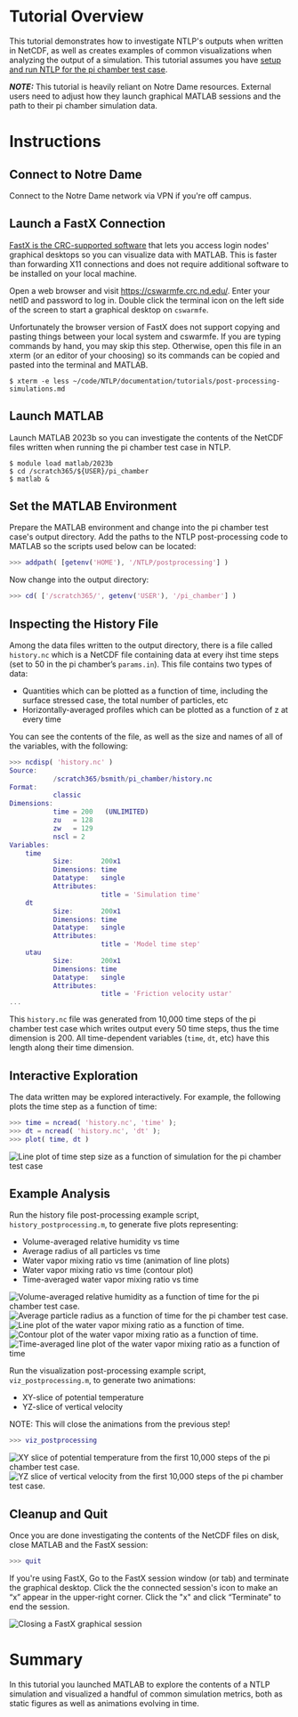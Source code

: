 # Tutorial Overview
This tutorial demonstrates how to investigate NTLP's outputs when written in
NetCDF, as well as creates examples of common visualizations when analyzing the
output of a simulation.  This tutorial assumes you have [setup and run NTLP for
the pi chamber test case](./setup-and-run.md).

***NOTE:*** This tutorial is heavily reliant on Notre Dame resources.  External
users need to adjust how they launch graphical MATLAB sessions and the path to
their pi chamber simulation data.

# Instructions

## Connect to Notre Dame
Connect to the Notre Dame network via VPN if you're off campus.

## Launch a FastX Connection
[FastX is the CRC-supported software](https://docs.crc.nd.edu/general_pages/f/fastx.html)
that lets you access login nodes' graphical desktops so you can visualize data
with MATLAB.  This is faster than forwarding X11 connections and does not
require additional software to be installed on your local machine.

Open a web browser and visit https://cswarmfe.crc.nd.edu/.  Enter your netID and
password to log in.  Double click the terminal icon on the left side of the
screen to start a graphical desktop on `cswarmfe`.

Unfortunately the browser version of FastX does not support copying and pasting
things between your local system and cswarmfe.  If you are typing commands by
hand, you may skip this step.  Otherwise, open this file in an xterm (or an
editor of your choosing) so its commands can be copied and pasted into the
terminal and MATLAB.

```shell
$ xterm -e less ~/code/NTLP/documentation/tutorials/post-processing-simulations.md
```

## Launch MATLAB
Launch MATLAB 2023b so you can investigate the contents of the NetCDF files
written when running the pi chamber test case in NTLP.

```shell
$ module load matlab/2023b
$ cd /scratch365/${USER}/pi_chamber
$ matlab &
```

## Set the MATLAB Environment
Prepare the MATLAB environment and change into the pi chamber test case's output
directory.  Add the paths to the NTLP post-processing code to MATLAB so the
scripts used below can be located:

```matlab
>>> addpath( [getenv('HOME'), '/NTLP/postprocessing'] )
```

Now change into the output directory:

```matlab
>>> cd( ['/scratch365/', getenv('USER'), '/pi_chamber'] )
```

## Inspecting the History File
Among the data files written to the output directory, there is a file called
`history.nc` which is a NetCDF file containing data at every ihst time steps
(set to 50 in the pi chamber’s `params.in`).  This file contains two types of
data:

- Quantities which can be plotted as a function of time, including the surface
  stressed case, the total number of particles, etc
- Horizontally-averaged profiles which can be plotted as a function of z at
  every time

You can see the contents of the file, as well as the size and names of all of
the variables, with the following:

```matlab
>>> ncdisp( 'history.nc' )
Source:
           /scratch365/bsmith/pi_chamber/history.nc
Format:
           classic
Dimensions:
           time = 200   (UNLIMITED)
           zu   = 128
           zw   = 129
           nscl = 2
Variables:
    time
           Size:       200x1
           Dimensions: time
           Datatype:   single
           Attributes:
                       title = 'Simulation time'
    dt
           Size:       200x1
           Dimensions: time
           Datatype:   single
           Attributes:
                       title = 'Model time step'
    utau
           Size:       200x1
           Dimensions: time
           Datatype:   single
           Attributes:
                       title = 'Friction velocity ustar'
...
```

This `history.nc` file was generated from 10,000 time steps of the pi chamber
test case which writes output every 50 time steps, thus the time dimension
is 200.  All time-dependent variables (`time`, `dt`, etc) have this length along
their time dimension.

## Interactive Exploration
The data written may be explored interactively.  For example, the following plots
the time step as a function of time:

```matlab
>>> time = ncread( 'history.nc', 'time' );
>>> dt = ncread( 'history.nc', 'dt' );
>>> plot( time, dt )
```

![Line plot of time step size as a function of simulation for the pi chamber
test case](../images/example_data_exploration_line_plot.png)

## Example Analysis

Run the history file post-processing example script, `history_postprocessing.m`,
to generate five plots representing:

- Volume-averaged relative humidity vs time
- Average radius of all particles vs time
- Water vapor mixing ratio vs time (animation of line plots)
- Water vapor mixing ratio vs time (contour plot)
- Time-averaged water vapor mixing ratio vs time

![Volume-averaged relative humidity as a function of time for the pi chamber test case.](../images/pi_chamber_relative_humidity_vs_time.png)
![Average particle radius as a function of time for the pi chamber test case.](../images/pi_chamber_average_particle_radius_vs_time.png)
![Line plot of the water vapor mixing ratio as a function of time.](../images/pi_chamber_water_vapor_mixing_ratio_vs_time_line_plot.png)
![Contour plot of the water vapor mixing ratio as a function of time.](../images/pi_chamber_water_vapor_mixing_ratio_vs_time_contour_plot.png)
![Time-averaged line plot of the water vapor mixing ratio as a function of time](../images/pi_chamber_water_vapor_mixing_ratio_vs_time_time_averaged_line_plot.png)

Run the visualization post-processing example script, `viz_postprocessing.m`, to
generate two animations:

- XY-slice of potential temperature
- YZ-slice of vertical velocity

NOTE: This will close the animations from the previous step!

```matlab
>>> viz_postprocessing
```

![XY slice of potential temperature from the first 10,000 steps of the pi chamber test case.](../images/pi_chamber_potential_temperature_xy_slice.png)
![YZ slice of vertical velocity from the first 10,000 steps of the pi chamber test case.](../images/pi_chamber_vertical_velocity_yz_slice.png)

## Cleanup and Quit
Once you are done investigating the contents of the NetCDF files on disk, close
MATLAB and the FastX session:

```matlab
>>> quit
```

If you're using FastX, Go to the FastX session window (or tab) and terminate the
graphical desktop.  Click the the connected session's icon to make an “x” appear
in the upper-right corner.  Click the "x" and click “Terminate” to end the
session.

![Closing a FastX graphical session](../images/fastx_closing_connected_session.png)

# Summary
In this tutorial you launched MATLAB to explore the contents of a NTLP
simulation and visualized a handful of common simulation metrics, both as static
figures as well as animations evolving in time.
